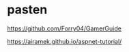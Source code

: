 # pasten
















































https://github.com/Forry04/GamerGuide







https://airamek.github.io/aspnet-tutorial/
